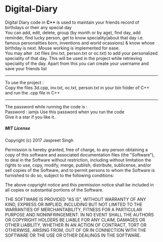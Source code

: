 # Digital-Diary
Digital Diary code in <b>C++</b> is used to maintain your friends record of birthdays or their any special day<br>
You can add, edit, delete, group (by month or by age), find day, add reminder, find lucky person, get to know speciality(about
that day i.e. famous personalities born, inventions and world ocassions) & know whose birthday is next. Mouse working is implemented for ease. 
<br>You may alter .txt files (inv.txt, person.txt or oc.txt) to add your personalized speciality of that day. This will be used in the project while retrieving speciality of the day. 
Apart from this you can create your username and save your friends list<br>
 <hr> 
To use the project :<br>
Copy the files 3d.cpp, inv.txt, oc.txt, person.txt in your bin folder of C++ and run the .cpp file in C++
 <hr> 
The password while running the code is : <br>
Password : iamjs
Use this password when you run the code 
<br>
Give it  a star if you like it.. 

##### MIT License

Copyright (c) 2017 Jaspreet Singh

Permission is hereby granted, free of charge, to any person obtaining a copy
of this software and associated documentation files (the "Software"), to deal
in the Software without restriction, including without limitation the rights
to use, copy, modify, merge, publish, distribute, sublicense, and/or sell
copies of the Software, and to permit persons to whom the Software is
furnished to do so, subject to the following conditions:

The above copyright notice and this permission notice shall be included in all
copies or substantial portions of the Software.

THE SOFTWARE IS PROVIDED "AS IS", WITHOUT WARRANTY OF ANY KIND, EXPRESS OR
IMPLIED, INCLUDING BUT NOT LIMITED TO THE WARRANTIES OF MERCHANTABILITY,
FITNESS FOR A PARTICULAR PURPOSE AND NONINFRINGEMENT. IN NO EVENT SHALL THE
AUTHORS OR COPYRIGHT HOLDERS BE LIABLE FOR ANY CLAIM, DAMAGES OR OTHER
LIABILITY, WHETHER IN AN ACTION OF CONTRACT, TORT OR OTHERWISE, ARISING FROM,
OUT OF OR IN CONNECTION WITH THE SOFTWARE OR THE USE OR OTHER DEALINGS IN THE
SOFTWARE.
